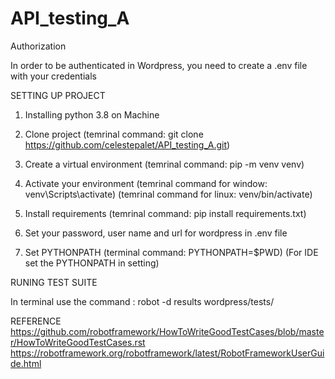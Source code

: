 # API_testing_A

Authorization

In order to be authenticated in Wordpress, you need to create a .env file with your credentials

SETTING UP PROJECT

1. Installing python 3.8 on Machine

2. Clone project (temrinal command: git clone https://github.com/celestepalet/API_testing_A.git)

3. Create a virtual environment (temrinal command: pip -m venv venv)

4. Activate your environment (temrinal command for window: venv\Scripts\activate) (temrinal command for linux: venv/bin/activate)

5. Install requirements (temrinal command: pip install requirements.txt)

6. Set your password, user name and url for wordpress in .env file

7. Set PYTHONPATH (terminal command: PYTHONPATH=$PWD) (For IDE set the PYTHONPATH in setting)


RUNING TEST SUITE

In terminal use the command : robot -d results wordpress/tests/

REFERENCE
https://github.com/robotframework/HowToWriteGoodTestCases/blob/master/HowToWriteGoodTestCases.rst
https://robotframework.org/robotframework/latest/RobotFrameworkUserGuide.html
